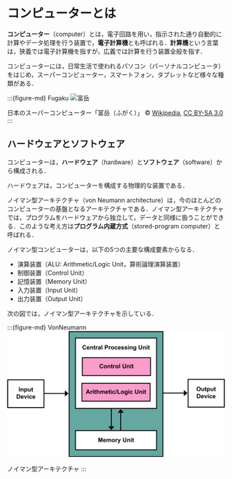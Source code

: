 # コンピューターとは

**コンピューター**（computer）とは，電子回路を用い，指示された通り自動的に計算やデータ処理を行う装置で，**電子計算機**とも呼ばれる．**計算機**という言葉は，狭義では電子計算機を指すが，広義では計算を行う装置全般を指す．

コンピューターには，日常生活で使われるパソコン（パーソナルコンピュータ）をはじめ，スーパーコンピューター，スマートフォン，タブレットなど様々な種類がある．

:::{figure-md} Fugaku
<img src="./image/RIKEN_R-CCS_Fugaku.jpg" alt="富岳" width="600px">

日本のスーパーコンピューター「富岳（ふがく）」 © [Wikipedia](https://commons.wikimedia.org/wiki/File:RIKEN_R-CCS_Fugaku.jpg), [CC BY-SA 3.0](https://creativecommons.org/licenses/by-sa/3.0/deed.en)
:::

## ハードウェアとソフトウェア

コンピューターは，**ハードウェア**（hardware）と**ソフトウェア**（software）から構成される．

ハードウェアは，コンピューターを構成する物理的な装置である．

ノイマン型アーキテクチャ（von Neumann architecture）は，今のほとんどのコンピューターの基盤となるアーキテクチャである．ノイマン型アーキテクチャでは，プログラムをハードウェアから独立して，データと同様に扱うことができる．このような考え方は**プログラム内蔵方式**（stored-program computer）と呼ばれる．

ノイマン型コンピューターは，以下の5つの主要な構成要素からなる．

- 演算装置（ALU: Arithmetic/Logic Unit，算術論理演算装置）
- 制御装置（Control Unit）
- 記憶装置（Memory Unit）
- 入力装置（Input Unit）
- 出力装置（Output Unit）

次の図では，ノイマン型アーキテクチャを示している．

:::{figure-md} VonNeumann
<img src="./image/Von_Neumann_Architecture.svg.png" alt="ノイマン型アーキテクチャ" width="600px">

ノイマン型アーキテクチャ 
:::